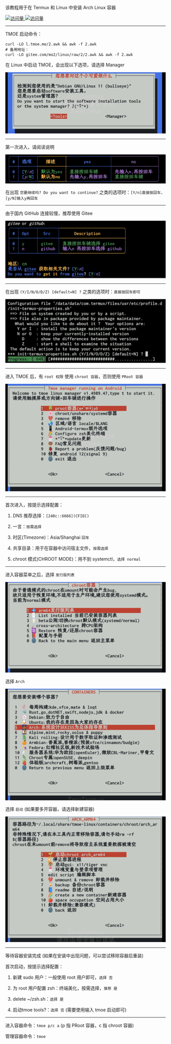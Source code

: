 该教程用于在 Termux 和 Linux 中安装 Arch Linux 容器

[![访问量](https://visitor-badge.glitch.me/badge?page_id=TimeRainStarSky.TMOE&right_color=red&left_text=访%20问%20量) ![访问量](https://profile-counter.glitch.me/TimeRainStarSky-TMOE/count.svg)](https://gitee.com/mo2/linux)

---

TMOE 启动命令：
```
curl -LO l.tmoe.me/2.awk && awk -f 2.awk
# 备用地址：
curl -LO gitee.com/mo2/linux/raw/2/2.awk && awk -f 2.awk
```
在 Linux 中启动 TMOE，会出现以下选项，请选择 Manager

![1](TMOE/1.jpg)

---

第一次进入，请阅读说明

![2](TMOE/2.jpg)

在出现 `您要继续吗? Do you want to continue?` 之类的选项时：`[Y/n]直接按回车，[y/N]输入y再回车`

---

由于国内 GitHub 连接较慢，推荐使用 Gitee

![3](TMOE/3.jpg)

---

在出现 `(Y/I/N/O/D/Z) [default=N] ?` 之类的选项时：`直接按回车即可`

![4](TMOE/4.jpg)

---

进入 TMOE 后，有 `root 权限` 使用 `chroot 容器`，否则使用 `PRoot 容器`

![5](TMOE/5.jpg)

---

首次进入，按提示选择配置：

1. DNS 推荐选择：`[240c::6666](CFIEC)`

2. 一言：`按需选择`

3. 时区(Timezone)：Asia/Shanghai `回车`

4. 共享目录：用于在容器中访问宿主文件，`按需选择`

5. chroot 模式(CHROOT MODE)：用不到 systemctl，`选择 normal`

---

进入容器菜单之后，选择 `发行版列表`

![6](TMOE/6.jpg)

选择 `Arch`

![7](TMOE/7.jpg)

选择 `启动` (如果要多开容器，请选择新建容器)

![8](TMOE/8.jpg)

---

等待容器安装完成 (如果在安装中出现问题，可以尝试移除容器后重装)

首次启动，按提示选择配置：

1. 新建 sudo 用户：一般使用 root 用户即可，`选择 否`

2. 为 root 用户配置 zsh：终端美化，按需选择，`推荐 是`

3. delete ~/zsh.sh：`选择 是`

4. 启动tmoe tools?：`选择 否` (需要使用输入 tmoe 启动即可)

---

进入容器命令：`tmoe p/c a` (p 指 PRoot 容器，c 指 chroot 容器)

管理容器命令：`tmoe`